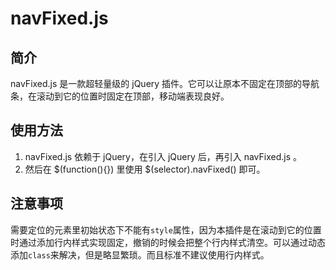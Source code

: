 # navFixed.js
## 简介
navFixed.js 是一款超轻量级的 jQuery 插件。它可以让原本不固定在顶部的导航条，在滚动到它的位置时固定在顶部，移动端表现良好。
## 使用方法
1. navFixed.js 依赖于 jQuery，在引入 jQuery 后，再引入 navFixed.js 。
2. 然后在 $(function(){}) 里使用 $(selector).navFixed() 即可。
## 注意事项
需要定位的元素里初始状态下不能有`style`属性，因为本插件是在滚动到它的位置时通过添加行内样式实现固定，撤销的时候会把整个行内样式清空。可以通过动态添加`class`来解决，但是略显繁琐。而且标准不建议使用行内样式。